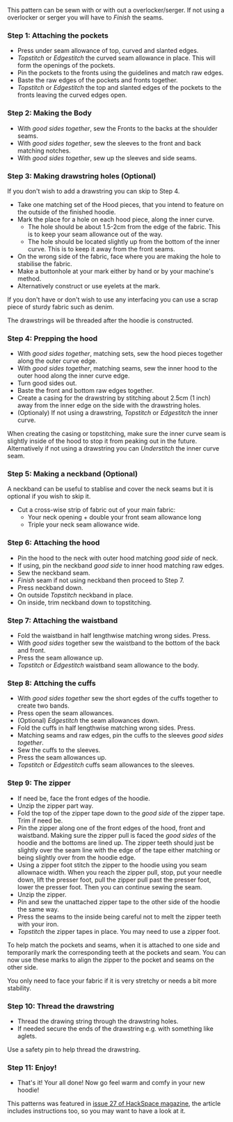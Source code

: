 <Note>

This pattern can be sewn with or with out a overlocker/serger. If not using a overlocker or serger you will have to *Finish* the seams.

</Note>

### Step 1: Attaching the pockets

-   Press under seam allowance of top, curved and slanted edges.
-   *Topstitch* or *Edgestitch* the curved seam allowance in place. This will form the openings of the pockets.
-   Pin the pockets to the fronts using the guidelines and match raw edges.
-   Baste the raw edges of the pockets and fronts together.
-   *Topstitch* or *Edgestitch* the top and slanted edges of the pockets to the fronts leaving the curved edges open.

### Step 2: Making the Body

-   With *good sides together*, sew the Fronts to the backs at the shoulder seams.
-   With *good sides together*, sew the sleeves to the front and back matching notches.
-   With *good sides together*, sew up the sleeves and side seams.

### Step 3: Making drawstring holes (Optional)

If you don't wish to add a drawstring you can skip to Step 4.

-   Take one matching set of the Hood pieces, that you intend to feature on the outside of the finished hoodie.
-   Mark the place for a hole on each hood piece, along the inner curve.
    -   The hole should be about 1.5-2cm from the edge of the fabric. This is to keep your seam allowance out of the way.
    -   The hole should be located slightly up from the bottom of the inner curve. This is to keep it away from the front seams.
-   On the wrong side of the fabric, face where you are making the hole to stabilise the fabric.
-   Make a buttonhole at your mark either by hand or by your machine's method.
-   Alternatively construct or use eyelets at the mark.

<Tip>

If you don't have or don't wish to use any interfacing you can use a scrap piece of sturdy fabric such as denim.

</Tip>

<Note>

The drawstrings will be threaded after the hoodie is constructed.

</Note>

### Step 4: Prepping the hood

-   With *good sides together*, matching sets, sew the hood pieces together along the outer curve edge.
-   With *good sides together*, matching seams, sew the inner hood to the outer hood along the inner curve edge.
-   Turn good sides out.
-   Baste the front and bottom raw edges together.
-   Create a casing for the drawstring by stitching about 2.5cm (1 inch) away from the inner edge on the side with the drawstring holes.
-   (Optionaly) If not using a drawstring, *Topstitch* or *Edgestitch* the inner curve.

<Note>

When creating the casing or topstitching, make sure the inner curve seam is slightly inside of the hood to stop it from peaking out in the future.
Alternatively if not using a drawstring you can *Understitch* the inner curve seam.

</Note>

### Step 5: Making a neckband (Optional)

A neckband can be useful to stablise and cover the neck seams but it is optional if you wish to skip it.

-   Cut a cross-wise strip of fabric out of your main fabric:
    -   Your neck opening + double your front seam allowance long
    -   Triple your neck seam allowance wide.

### Step 6: Attaching the hood

-   Pin the hood to the neck with outer hood matching *good side* of neck.
-   If using, pin the neckband *good side* to inner hood matching raw edges.
-   Sew the neckband seam.
-   *Finish* seam if not using neckband then proceed to Step 7.
-   Press neckband down.
-   On outside *Topstitch* neckband in place.
-   On inside, trim neckband down to topstitching.

### Step 7: Attaching the waistband

-   Fold the waistband in half lengthwise matching wrong sides. Press.
-   With *good sides* together sew the waistband to the bottom of the back and front.
-   Press the seam allowance up.
-   *Topstitch* or *Edgestitch* waistband seam allowance to the body.

### Step 8: Attching the cuffs

-   With *good sides together* sew the short egdes of the cuffs together to create two bands.
-   Press open the seam allowances.
-   (Optional) *Edgestitch* the seam allowances down.
-   Fold the cuffs in half lengthwise matching wrong sides. Press.
-   Matching seams and raw edges, pin the cuffs to the sleeves *good sides together*.
-   Sew the cuffs to the sleeves.
-   Press the seam allowances up.
-   *Topstitch* or *Edgestitch* cuffs seam allowances to the sleeves.

### Step 9: The zipper

-   If need be, face the front edges of the hoodie.
-   Unzip the zipper part way.
-   Fold the top of the zipper tape down to the *good side* of the zipper tape. Trim if need be.
-   Pin the zipper along one of the front edges of the hood, front and waistband. Making sure the zipper pull is faced the *good sides* of the hoodie and the bottoms are lined up. The zipper teeth should just be slightly over the seam line with the edge of the tape either matching or being slightly over from the hoodie edge.
-   Using a zipper foot stitch the zipper to the hoodie using you seam allownace width. When you reach the zipper pull, stop, put your needle down, lift the presser foot, pull the zipper pull past the presser foot, lower the presser foot. Then you can continue sewing the seam.
-   Unzip the zipper.
-   Pin and sew the unattached zipper tape to the other side of the hoodie the same way.
-   Press the seams to the inside being careful not to melt the zipper teeth with your iron.
-   *Topstitch* the zipper tapes in place. You may need to use a zipper foot.

<Tip>

To help match the pockets and seams, when it is attached to one side and temporarily mark the corresponding teeth at the pockets and seam. You can now use these marks to align the zipper to the pocket and seams on the other side.

</Tip>

<Note>

You only need to face your fabric if it is very stretchy or needs a bit more stability.

</Note>

### Step 10: Thread the drawstring

-   Thread the drawing string through the drawstring holes.
-   If needed secure the ends of the drawstring e.g. with something like aglets.

<Tip>

Use a safety pin to help thread the drawstring.

</Tip>

### Step 11: Enjoy!

-   That's it! Your all done! Now go feel warm and comfy in your new hoodie!

<Note>

This patterns was featured in [issue 27 of HackSpace magazine](https://hackspace.raspberrypi.org/issues/27),
the article includes instructions too, so you may want to have a look at it.

</Note>
